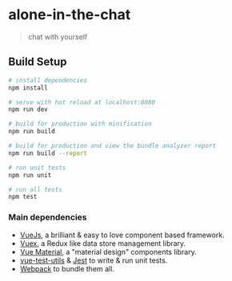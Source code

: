 # alone-in-the-chat

> chat with yourself



## Build Setup

``` bash
# install dependencies
npm install

# serve with hot reload at localhost:8080
npm run dev

# build for production with minification
npm run build

# build for production and view the bundle analyzer report
npm run build --report

# run unit tests
npm run unit

# run all tests
npm test
```

### Main dependencies
- [VueJs](https://github.com/vuejs/vue), a brilliant & easy to love component based framework.
- [Vuex](https://github.com/vuejs/vuex), a Redux like data store management library.
- [Vue Material](https://vuematerial.io/), a "material design" components library.
- [vue-test-utils](https://vue-test-utils.vuejs.org) & [Jest](https://facebook.github.io/jest/) to write & run unit tests.
- [Webpack](https://webpack.js.org/) to bundle them all.